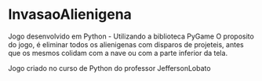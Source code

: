 # InvasaoAlienigena
Jogo desenvolvido em Python - Utilizando a biblioteca PyGame
O proposito do jogo, é eliminar todos os alienigenas com disparos de projeteis, antes que os mesmos colidam com a nave ou com a parte 
inferior da tela.

Jogo criado no curso de Python do professor JeffersonLobato
